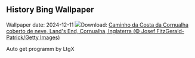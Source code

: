 ## History Bing Wallpaper
Wallpaper date: 2024-12-11
![](https://www.bing.com/th?id=OHR.CornwallSnow_PT-BR2427033237_UHD.jpg&w=1000)Download: [Caminho da Costa da Cornualha coberto de neve, Land's End, Cornualha, Inglaterra (© Josef FitzGerald-Patrick/Getty Images)](https://www.bing.com/th?id=OHR.CornwallSnow_PT-BR2427033237_UHD.jpg)

Auto get programm by LtgX
